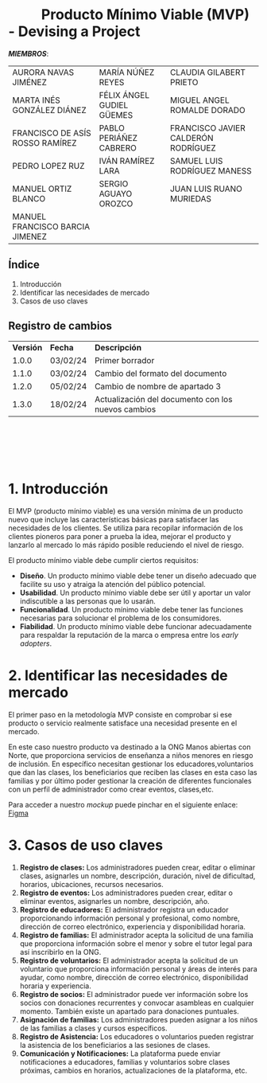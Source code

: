 # &nbsp;&nbsp;&nbsp;&nbsp;&nbsp;&nbsp;&nbsp;&nbsp;&nbsp; Producto Mínimo Viable (MVP) - Devising a Project


***MIEMBROS***:

<table>
  <tr>
    <td>AURORA NAVAS JIMÉNEZ</td>
    <td>MARÍA NÚÑEZ REYES</td>
    <td>CLAUDIA GILABERT PRIETO</td>
  </tr>
  <tr>
    <td>MARTA INÉS GONZÁLEZ DIÁNEZ</td>
    <td>FÉLIX ÁNGEL GUDIEL GÜEMES</td>
    <td>MIGUEL ANGEL ROMALDE DORADO</td>
  </tr>
  <tr>
    <td>FRANCISCO DE ASÍS ROSSO RAMÍREZ</td>
    <td>PABLO PERIÁÑEZ CABRERO</td>
    <td>FRANCISCO JAVIER CALDERÓN RODRÍGUEZ</td>
  </tr>
  <tr>
    <td>PEDRO LOPEZ RUZ</td>
    <td>IVÁN RAMÍREZ LARA</td>
    <td>SAMUEL LUIS RODRÍGUEZ MANESS</td>
  </tr>
  <tr>
    <td>MANUEL ORTIZ BLANCO</td>
    <td>SERGIO AGUAYO OROZCO</td>
    <td>JUAN LUIS RUANO MURIEDAS</td>
  </tr>
  <tr>
    <td>MANUEL FRANCISCO BARCIA JIMENEZ</td>
    <td></td>
    <td></td>
  </tr>
</table>


## Índice

1. Introducción
2. Identificar las necesidades de mercado
3. Casos de uso claves


## Registro de cambios

<table>
  <tr>
   <td><strong>Versión</strong>
   </td>
   <td><strong>Fecha</strong>
   </td>
   <td><strong>Descripción</strong>
   </td>
  </tr>
  <tr>
   <td>1.0.0</td>
   <td>03/02/24</td>
   <td>Primer borrador</td>
  </tr>
  <tr>
   <td>1.1.0</td>
   <td>03/02/24</td>
   <td>Cambio del formato del documento</td>
  </tr>
  <tr>
   <td>1.2.0</td>
   <td>05/02/24</td>
   <td>Cambio de nombre de apartado 3</td>
  </tr>
  <tr>
   <td>1.3.0</td>
   <td>18/02/24</td>
   <td>Actualización del documento con los nuevos cambios</td>
  </tr>
</table>


<br/>

# 

<br/>


# 1. Introducción

El MVP (producto mínimo viable) es una versión mínima de un producto nuevo que incluye las características básicas para satisfacer las necesidades de los clientes. Se utiliza para recopilar información de los clientes pioneros para poner a prueba la idea, mejorar el producto y lanzarlo al mercado lo más rápido posible reduciendo el nivel de riesgo.

El producto mínimo viable debe cumplir ciertos requisitos:

- **Diseño**. Un producto mínimo viable debe tener un diseño adecuado que facilite su uso y atraiga la atención del público potencial.
- **Usabilidad**. Un producto mínimo viable debe ser útil y aportar un valor indiscutible a las personas que lo usarán.
- **Funcionalidad**. Un producto mínimo viable debe tener las funciones necesarias para solucionar el problema de los consumidores.
- **Fiabilidad**. Un producto mínimo viable debe funcionar adecuadamente para respaldar la reputación de la marca o empresa entre los _early adopters_.


# 2. Identificar las necesidades de mercado

El primer paso en la metodología MVP consiste en comprobar si ese producto o servicio realmente satisface una necesidad presente en el mercado.

En este caso nuestro producto va destinado a la ONG Manos abiertas con Norte, que proporciona servicios de enseñanza a niños menores en riesgo de inclusión. En específico necesitan gestionar los educadores,voluntarios que dan las clases, los beneficiarios que reciben las clases en esta caso las familias y por último poder gestionar la creación de diferentes funcionales con un perfil de administrador como crear eventos, clases,etc.

Para acceder a nuestro _mockup_ puede pinchar en el siguiente enlace:
[Figma](https://www.figma.com/proto/uCBbvfz4BH6ooGEeeFRyZO/ISPP?type=design&node-id=12-92&t=GRmI9oACDddGzOnO-1&scaling=scale-down&starting-point-node-id=12%3A92&show-proto-sidebar=1&mode=design)


# 3. Casos de uso claves
1. **Registro de clases:** Los administradores pueden crear, editar o eliminar clases, asignarles un nombre, descripción, duración, nivel de dificultad, horarios, ubicaciones, recursos necesarios.
2. **Registro de eventos:** Los administradores pueden crear, editar o eliminar eventos, asignarles un nombre, descripción, año.
3. **Registro de educadores:** El administrador registra un educador proporcionando información personal y profesional, como nombre, dirección de correo electrónico, experiencia y disponibilidad horaria.
4. **Registro de familias:** El administrador acepta la solicitud de una familia que proporciona información sobre el menor y sobre el tutor legal para así inscribirlo en la ONG.
5. **Registro de voluntarios:** El administrador acepta la solicitud de un voluntario que proporciona información personal y áreas de interés para ayudar, como nombre, dirección de correo electrónico, disponibilidad horaria y experiencia.
6. **Registro de socios:** El administrador puede ver información sobre los socios con donaciones recurrentes y convocar asambleas en cualquier momento. También existe un apartado para donaciones puntuales. 
7. **Asignación de familias:** Los administradores pueden asignar a los niños de las familias a clases y cursos específicos.
8. **Registro de Asistencia:** Los educadores o voluntarios pueden registrar la asistencia de los beneficiarios a las sesiones de clases.
9. **Comunicación y Notificaciones:** La plataforma puede enviar notificaciones a educadores, familias y voluntarios sobre clases próximas, cambios en horarios, actualizaciones de la plataforma, etc.

